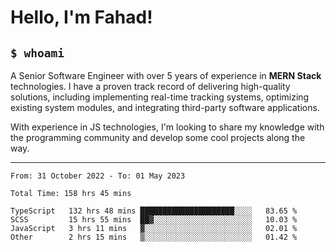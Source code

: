 <h1>Hello, I'm Fahad!</h1>

<h2><code>$ whoami</code></h2>

A Senior Software Engineer with over 5 years of experience in **MERN Stack** technologies. I have a proven track record of delivering high-quality solutions, including implementing real-time tracking systems, optimizing existing system modules, and integrating third-party software applications.

With experience in JS technologies, I'm looking to share my knowledge with the programming community and develop some cool projects along the way.

---

<!--START_SECTION:waka-->

```text
From: 31 October 2022 - To: 01 May 2023

Total Time: 158 hrs 45 mins

TypeScript   132 hrs 48 mins █████████████████████░░░░   83.65 %
SCSS         15 hrs 55 mins  ██▓░░░░░░░░░░░░░░░░░░░░░░   10.03 %
JavaScript   3 hrs 11 mins   ▓░░░░░░░░░░░░░░░░░░░░░░░░   02.01 %
Other        2 hrs 15 mins   ▒░░░░░░░░░░░░░░░░░░░░░░░░   01.42 %
```

<!--END_SECTION:waka-->

<!--
**heyFahad/heyFahad** is a ✨ _special_ ✨ repository because its `README.md` (this file) appears on your GitHub profile.

Here are some ideas to get you started:

- 🔭 I’m currently working on ...
- 🌱 I’m currently learning ...
- 👯 I’m looking to collaborate on ...
- 🤔 I’m looking for help with ...
- 💬 Ask me about ...
- 📫 How to reach me: ...
- 😄 Pronouns: ...
- ⚡ Fun fact: ...
-->

